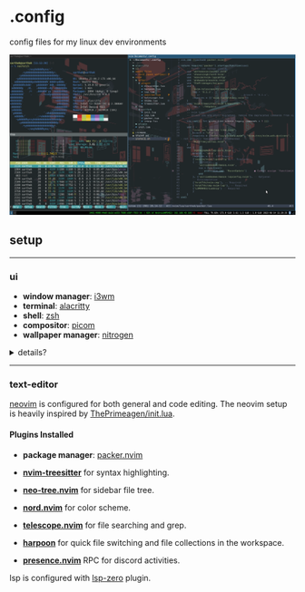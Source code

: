 # .config

config files for my linux dev environments

![image](./repo_bin/setup.png)

## setup

-----

### ui

* **window manager**: [i3wm](https://github.com/i3/i3)
* **terminal**: [alacritty](https://github.com/alacritty/alacritty)
* **shell**: [zsh](https://www.zsh.org)
* **compositor**: [picom](https://github.com/yshui/picom)
* **wallpaper manager**: [nitrogen](https://github.com/l3ib/nitrogen)

<details closed>
<summary>details?</summary>
Minimalistic UI is used.<br>i3 configs and set to default with no external extensions.<br>Alacritty terminal with zsh as shell is configured with oh-my-zsh.<br>Nitrogen is configured to handle wallpaper settings.
</details>

-----

### text-editor

[neovim](https://github.com/neovim/neovim) is configured for both general and code editing.
The neovim setup is heavily inspired by [ThePrimeagen/init.lua](github.com/ThePrimeagen/init.lua).

#### Plugins Installed

* **package manager**: [packer.nvim](https://github.com/wbthomason/packer.nvim)

* **[nvim-treesitter](nvim-treesitter/nvim-treesitte)** for syntax highlighting.
* **[neo-tree.nvim](nvim-neo-tree/neo-tree.nvim)** for sidebar file tree.
* **[nord.nvim](https://github.com/shaunsingh/nord.nvim)** for color scheme.
* **[telescope.nvim](https://github.com/nvim-telescope/telescope.nvim)** for file searching and grep.
* **[harpoon](https://github.com/ThePrimeagen/harpoon)** for quick file switching and file collections in the workspace.
* **[presence.nvim](https://github.com/andweeb/presence.nvim)** RPC for discord activities.

lsp is configured with [lsp-zero](https://github.com/VonHeikemen/lsp-zero.nvim) plugin.
